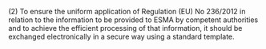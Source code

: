 (2) To ensure the uniform application of Regulation (EU) No 236/2012 in relation to the information to be provided to ESMA by competent authorities and to achieve the efficient processing of that information, it should be exchanged electronically in a secure way using a standard template.
